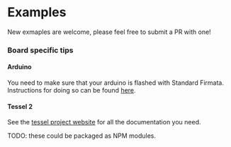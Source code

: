 # Examples

New exmaples are welcome, please feel free to submit a PR with one!

<!-- TODO: link to boards. -->

### Board specific tips
#### Arduino
You need to make sure that your arduino is flashed with Standard Firmata. Instructions for doing so can be found [here](https://github.com/rwaldron/johnny-five/wiki/Getting-Started#trouble-shooting).

#### Tessel 2
See the [tessel project website](https://tessel.io/) for all the documentation you need.



TODO: these could be packaged as NPM modules.

